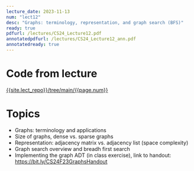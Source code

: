 ```yaml
---
lecture_date: 2023-11-13
num: "lect12"
desc: "Graphs: terminology, representation, and graph search (BFS)"
ready: true
pdfurl: /lectures/CS24_Lecture12.pdf
annotatedpdfurl: /lectures/CS24_Lecture12_ann.pdf
annotatedready: true
---
```


# Code from lecture
[{{site.lect_repo}}/tree/main/{{page.num}}]({{site.lect_repo}}/tree/main/{{page.num}})

# Topics
* Graphs: terminology and applications
* Size of graphs, dense vs. sparse graphs
* Representation: adjacency matrix vs. adjacency list (space complexity)
* Graph search overview and breadh first search
* Implementing the graph ADT (in class exercise), link to handout: <https://bit.ly/CS24F23GraphsHandout>


